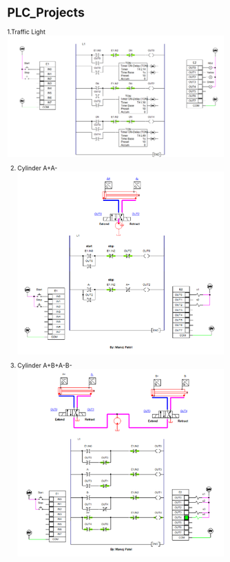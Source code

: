 # PLC_Projects

1.Traffic Light
![Traffic Light Demo](P1_traffic_light.gif)



2. Cylinder A+A-
![A+A-](P2._A+A-.gif)



3. Cylinder A+B+A-B-
![A+A-](P3_A+B+A-B-.gif)


